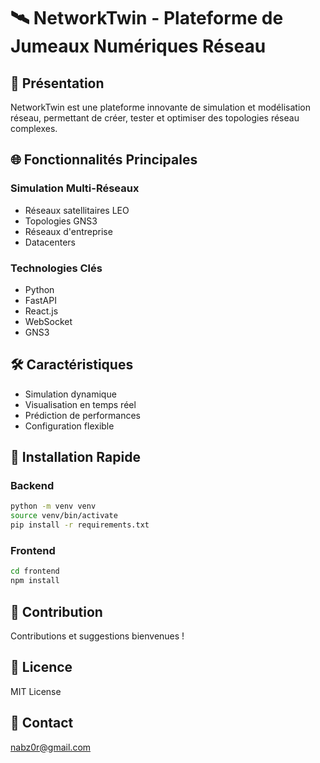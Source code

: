 # 🛰️ NetworkTwin - Plateforme de Jumeaux Numériques Réseau

## 🚀 Présentation

NetworkTwin est une plateforme innovante de simulation et modélisation réseau, permettant de créer, tester et optimiser des topologies réseau complexes.

## 🌐 Fonctionnalités Principales

### Simulation Multi-Réseaux
- Réseaux satellitaires LEO
- Topologies GNS3
- Réseaux d'entreprise
- Datacenters

### Technologies Clés
- Python
- FastAPI
- React.js
- WebSocket
- GNS3

## 🛠 Caractéristiques
- Simulation dynamique
- Visualisation en temps réel
- Prédiction de performances
- Configuration flexible

## 🚀 Installation Rapide

### Backend
```bash
python -m venv venv
source venv/bin/activate
pip install -r requirements.txt
```

### Frontend
```bash
cd frontend
npm install
```

## 🤝 Contribution
Contributions et suggestions bienvenues !

## 📜 Licence
MIT License

## 📧 Contact
nabz0r@gmail.com
